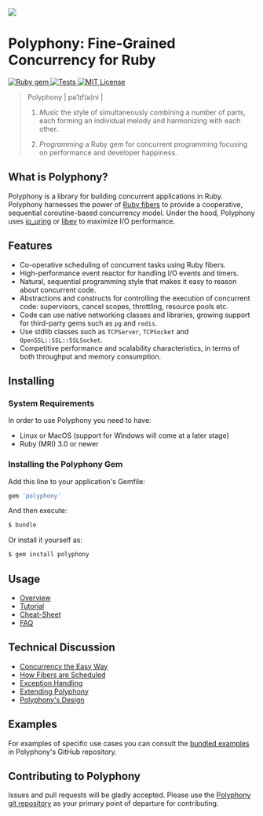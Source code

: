 <img src="https://github.com/digital-fabric/polyphony/raw/master/docs/assets/polyphony-logo.png">

# Polyphony: Fine-Grained Concurrency for Ruby

<a href="http://rubygems.org/gems/polyphony">
  <img src="https://badge.fury.io/rb/polyphony.svg" alt="Ruby gem">
</a>
<a href="https://github.com/digital-fabric/polyphony/actions?query=workflow%3ATests">
  <img src="https://github.com/digital-fabric/polyphony/workflows/Tests/badge.svg" alt="Tests">
</a>
<a href="https://github.com/digital-fabric/polyphony/blob/master/LICENSE">
  <img src="https://img.shields.io/badge/license-MIT-blue.svg" alt="MIT License">
</a>

> Polyphony \| pəˈlɪf\(ə\)ni \|
>
> 1. _Music_ the style of simultaneously combining a number of parts, each
>    forming an individual melody and harmonizing with each other.
>
> 2. _Programming_ a Ruby gem for concurrent programming focusing on performance
>    and developer happiness.

## What is Polyphony?

Polyphony is a library for building concurrent applications in Ruby. Polyphony
harnesses the power of [Ruby fibers](https://ruby-doc.org/core-2.5.1/Fiber.html)
to provide a cooperative, sequential coroutine-based concurrency model. Under
the hood, Polyphony uses
[io_uring](https://unixism.net/loti/what_is_io_uring.html) or
[libev](https://github.com/enki/libev) to maximize I/O performance.

## Features

* Co-operative scheduling of concurrent tasks using Ruby fibers.
* High-performance event reactor for handling I/O events and timers.
* Natural, sequential programming style that makes it easy to reason about
  concurrent code.
* Abstractions and constructs for controlling the execution of concurrent code:
  supervisors, cancel scopes, throttling, resource pools etc.
* Code can use native networking classes and libraries, growing support for
  third-party gems such as `pg` and `redis`.
* Use stdlib classes such as `TCPServer`, `TCPSocket` and
  `OpenSSL::SSL::SSLSocket`.
* Competitive performance and scalability characteristics, in terms of both
  throughput and memory consumption.

## Installing

### System Requirements

In order to use Polyphony you need to have:

- Linux or MacOS (support for Windows will come at a later stage)
- Ruby (MRI) 3.0 or newer

### Installing the Polyphony Gem

Add this line to your application's Gemfile:

```ruby
gem 'polyphony'
```

And then execute:

```bash
$ bundle
```

Or install it yourself as:

```bash
$ gem install polyphony
```

## Usage

- [Overview](docs/overview.md)
- [Tutorial](docs/tutorial.md)
- [Cheat-Sheet](docs/cheat-sheet.md)
- [FAQ](docs/faq.md)

## Technical Discussion

- [Concurrency the Easy Way](docs/concurrency.md)
- [How Fibers are Scheduled](docs/fiber-scheduling.md)
- [Exception Handling](docs/exception-handling.md)
- [Extending Polyphony](docs/extending.md)
- [Polyphony's Design](docs/design-principles.md)

## Examples

For examples of specific use cases you can consult the [bundled
examples](https://github.com/digital-fabric/polyphony/tree/master/examples) in
Polyphony's GitHub repository.

## Contributing to Polyphony

Issues and pull requests will be gladly accepted. Please use the [Polyphony git
repository](https://github.com/digital-fabric/polyphony) as your primary point
of departure for contributing.
